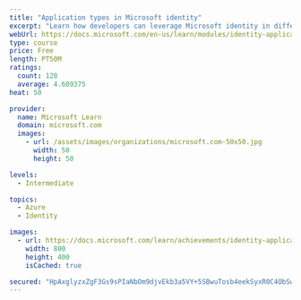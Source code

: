 ```yaml
---
title: "Application types in Microsoft identity"
excerpt: "Learn how developers can leverage Microsoft identity in different types of applications."
webUrl: https://docs.microsoft.com/en-us/learn/modules/identity-application-types/
type: course
price: Free
length: PT50M
ratings:
  count: 128
  average: 4.609375
heat: 50

provider:
  name: Microsoft Learn
  domain: microsoft.com
  images:
    - url: /assets/images/organizations/microsoft.com-50x50.jpg
      width: 50
      height: 50

levels:
  - Intermediate

topics:
  - Azure
  - Identity

images:
  - url: https://docs.microsoft.com/learn/achievements/identity-application-types-social.png
    width: 800
    height: 400
    isCached: true

secured: "HpAxglyzxZgF3Gs9sPIaNbOm9djvEkb3a5VY+5SBwuTosb4eekSyxR0C4ObSwu0I6aolsMJo92Bols13cHJkqd8NBccNQJg1m1WlHHU4k+NwVoNkyB4uLHUNjOCYmktNkiJ0ieILX1s4uHAzkNr5mGV+s16GRuY5RmPjly4Yo1r+13xay5fDIyRU99DHdzWJF7O5rrIdsQG0CuwqvTFKpiFd0SnS4aHwLObzztS0fCXo0CuVWKUk3b92DagYA6LCamXtMXR/kekOBexPA2JPK5v5XAjWlno5gconT0mIyQtT0umKXv5v/Kqw94MeJzAZTrOpA9rAUqC9RLmftpsCOvvxaZ/wXZBsiqQWnqW9w22mQ6he+dzNIYVt2TYUPvGr7wqCGbN13i4gfj1NxoJiVJ8tnDz3cyRNmRKRkQY9NWk=;Ar0fp2Yelnf2pIOxvKdwDg=="
---
```


